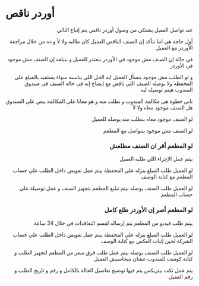 # أوردر ناقص

<p align="right">عند تواصل العميل يشتكي من وصول أوردر ناقص يتم إتباع التالي</p>

<p align="right">أول حاجة هي اننا نتأكد إن الصنف الناقص العميل كان طالبه ولا لأ و ده من خلال مراجعة الأوردر مع العميل</p>

<p align="right">في حالة إن الصنف مش موجود في الأوردر بنعتذر للعميل و بنبلغه إن الصنف مش موجود في الأوردر</p>

<p align="right">و لو الطلب مش موجود بنسأل العميل ايه الحل اللي يناسبه سواء يستفيد بالمبلغ علي المحفظة ولا يوصله الصنف اللي ناقص مع إيضاح إنه في حالة الصنف في صندوق المندوب هيتم توصيله ليه</p>

<p align="right">تاني خطوة هي مكالمة المندوب و نطلب منه و هو معانا علي المكالمة يبص علي الصندوق هل الصنف موجود معاه ولا لأ</p>

<p align="right">لو الصنف موجود معاه بنطلب منه يوصله للعميل </p>

<p align="right">لو الصنف مش موجود بنتواصل مع المطعم</p>

<h3 align="right"> لو المطعم أقر ان الصنف مطلعش</h3>

<p align="right"> بيتم عمل الإجراء اللي طلبه العميل </p>

<p align="right">لو العميل طلب المبلغ ينزله علي المحفظة بيتم عمل تعويض داخل الطلب علي حساب المطعم مع كتابة الوصف</p>

<p align="right">لو العميل طلب الصنف يوصله بيتم تبليغ المطعم بتجهيز الصنف و عمل توصيلة علي حساب المطعم</p>

<h3 align="right"> لو المطعم أصر إن الأوردر طلع كامل</h3>

<p align="right"> بيتم طلب فيديو من المطعم يتم إرساله لقسم التعاقدات في خلال 24 ساعة </p>

<p align="right">لو العميل طلب المبلغ ينزله علي المحفظة بيتم عمل تعويض داخل الطلب علي حساب الشركة لحين إثبات العكس مع كتابة الوصف</p>

<p align="right">لو العميل طلب الصنف يوصله بيتم عمل طلب فرق سعر من المطعم لتجهيز الطلب و كتابة كومنت للمندوب عشان ميحاسبش العميل</p>

<p align="right">يتم عمل تكت بيتريكس يتم فيها توضيح تفاصيل الحالة بالكامل و رقم و تاريخ الطلب و رقم العميل</p>

<p align="right"></p>
